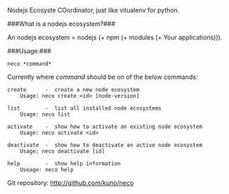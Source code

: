 Nodejs Ecosyste COordinator, just like vitualenv for python.

###What is a nodejs ecosystem?###

An nodejs ecosystem = nodejs (+ npm (+ modules (+ Your applications))).

###Usage:###

    neco *command*

Currently where *command* should be on of the below commands:

    create      -  create a new node ecosystem
        Usage: neco create <id> [node-version]

    list        -  list all installed node ecosystems
        Usage: neco list

    activate    -  show how to activate an existing node ecosystem
        Usage: neco activate <id>

    deactivate  -  show how to deactivate an active node ecosystem
        Usage: neco deactivate [id]

    help        -  show help information
        Useage: neco help

Git repository: http://github.com/kuno/neco
